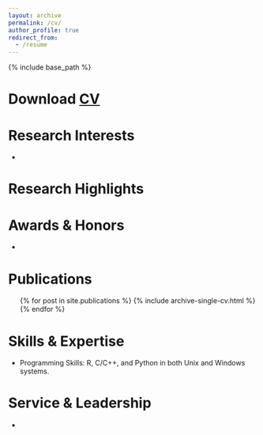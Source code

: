 ```yaml
---
layout: archive
permalink: /cv/
author_profile: true
redirect_from:
  - /resume
---
```


{% include base_path %}

Download [CV](http://zhenyazheng.github.io/files/CV_ZhengZhenya.pdf)
======

Research Interests
======
* 

Research Highlights
======

Awards & Honors
======
* 

Publications
======
  <ul>{% for post in site.publications %}
    {% include archive-single-cv.html %}
  {% endfor %}</ul>
 
  

Skills & Expertise 
======
* Programming Skills: R, C/C++, and Python in both Unix and Windows systems.

Service & Leadership
======
* 
